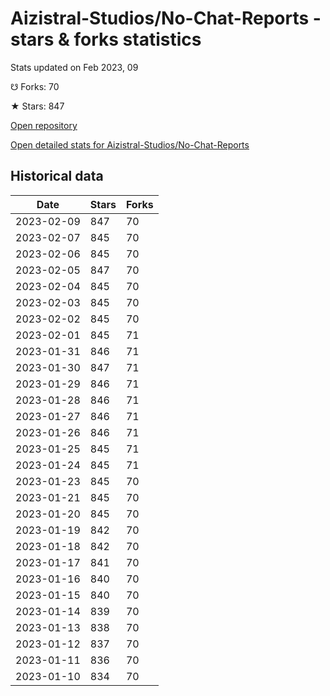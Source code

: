 # Aizistral-Studios/No-Chat-Reports - stars & forks statistics

Stats updated on Feb 2023, 09

☋ Forks: 70

★ Stars: 847

[Open repository](https://github.com/Aizistral-Studios/No-Chat-Reports)

[Open detailed stats for Aizistral-Studios/No-Chat-Reports](https://reviewgithub.com/rep/Aizistral-Studios/No-Chat-Reports)

## Historical data
| Date | Stars | Forks |
|------|-------|-------|
| 2023-02-09 | 847 | 70 | 
| 2023-02-07 | 845 | 70 | 
| 2023-02-06 | 845 | 70 | 
| 2023-02-05 | 847 | 70 | 
| 2023-02-04 | 845 | 70 | 
| 2023-02-03 | 845 | 70 | 
| 2023-02-02 | 845 | 70 | 
| 2023-02-01 | 845 | 71 | 
| 2023-01-31 | 846 | 71 | 
| 2023-01-30 | 847 | 71 | 
| 2023-01-29 | 846 | 71 | 
| 2023-01-28 | 846 | 71 | 
| 2023-01-27 | 846 | 71 | 
| 2023-01-26 | 846 | 71 | 
| 2023-01-25 | 845 | 71 | 
| 2023-01-24 | 845 | 71 | 
| 2023-01-23 | 845 | 70 | 
| 2023-01-21 | 845 | 70 | 
| 2023-01-20 | 845 | 70 | 
| 2023-01-19 | 842 | 70 | 
| 2023-01-18 | 842 | 70 | 
| 2023-01-17 | 841 | 70 | 
| 2023-01-16 | 840 | 70 | 
| 2023-01-15 | 840 | 70 | 
| 2023-01-14 | 839 | 70 | 
| 2023-01-13 | 838 | 70 | 
| 2023-01-12 | 837 | 70 | 
| 2023-01-11 | 836 | 70 | 
| 2023-01-10 | 834 | 70 | 

